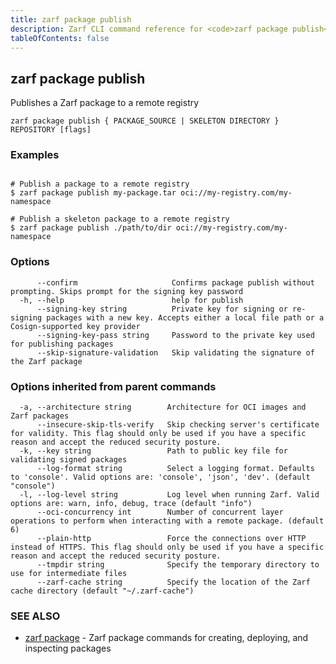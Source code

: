 ```yaml
---
title: zarf package publish
description: Zarf CLI command reference for <code>zarf package publish</code>.
tableOfContents: false
---
```


<!-- Page generated by Zarf; DO NOT EDIT -->

## zarf package publish

Publishes a Zarf package to a remote registry

```
zarf package publish { PACKAGE_SOURCE | SKELETON DIRECTORY } REPOSITORY [flags]
```

### Examples

```

# Publish a package to a remote registry
$ zarf package publish my-package.tar oci://my-registry.com/my-namespace

# Publish a skeleton package to a remote registry
$ zarf package publish ./path/to/dir oci://my-registry.com/my-namespace

```

### Options

```
      --confirm                     Confirms package publish without prompting. Skips prompt for the signing key password
  -h, --help                        help for publish
      --signing-key string          Private key for signing or re-signing packages with a new key. Accepts either a local file path or a Cosign-supported key provider
      --signing-key-pass string     Password to the private key used for publishing packages
      --skip-signature-validation   Skip validating the signature of the Zarf package
```

### Options inherited from parent commands

```
  -a, --architecture string        Architecture for OCI images and Zarf packages
      --insecure-skip-tls-verify   Skip checking server's certificate for validity. This flag should only be used if you have a specific reason and accept the reduced security posture.
  -k, --key string                 Path to public key file for validating signed packages
      --log-format string          Select a logging format. Defaults to 'console'. Valid options are: 'console', 'json', 'dev'. (default "console")
  -l, --log-level string           Log level when running Zarf. Valid options are: warn, info, debug, trace (default "info")
      --oci-concurrency int        Number of concurrent layer operations to perform when interacting with a remote package. (default 6)
      --plain-http                 Force the connections over HTTP instead of HTTPS. This flag should only be used if you have a specific reason and accept the reduced security posture.
      --tmpdir string              Specify the temporary directory to use for intermediate files
      --zarf-cache string          Specify the location of the Zarf cache directory (default "~/.zarf-cache")
```

### SEE ALSO

* [zarf package](/commands/zarf_package/)	 - Zarf package commands for creating, deploying, and inspecting packages

